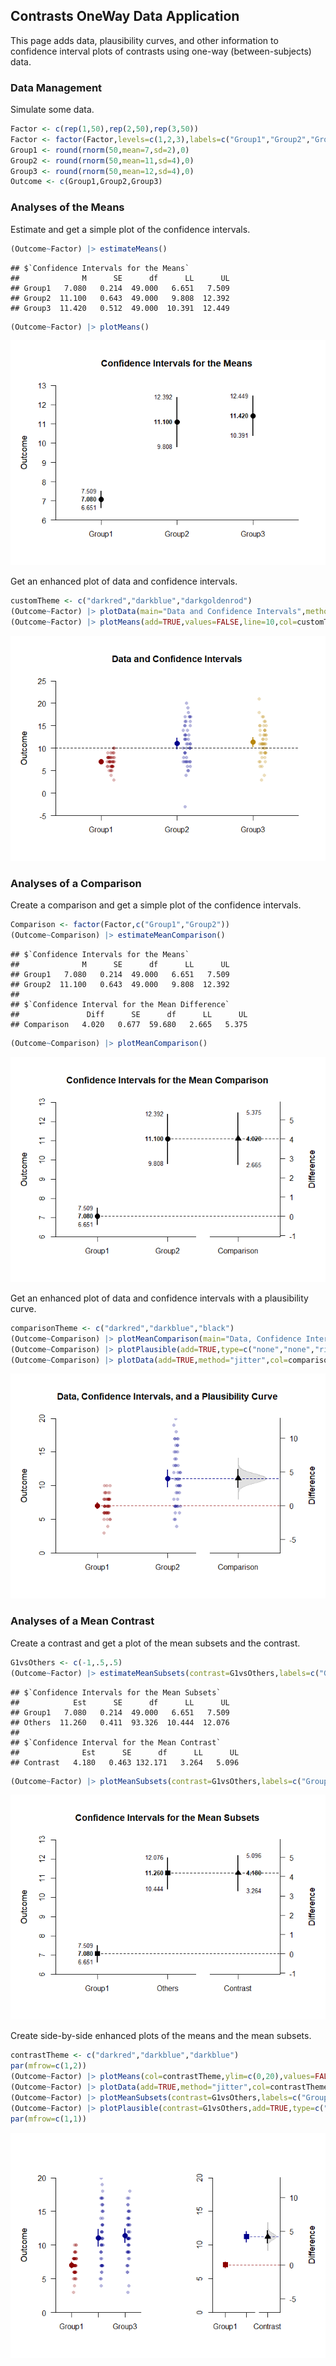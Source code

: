 ## Contrasts OneWay Data Application

This page adds data, plausibility curves, and other information to confidence interval plots of contrasts using one-way (between-subjects) data.

### Data Management

Simulate some data.

```r
Factor <- c(rep(1,50),rep(2,50),rep(3,50))
Factor <- factor(Factor,levels=c(1,2,3),labels=c("Group1","Group2","Group3"))
Group1 <- round(rnorm(50,mean=7,sd=2),0)
Group2 <- round(rnorm(50,mean=11,sd=4),0)
Group3 <- round(rnorm(50,mean=12,sd=4),0)
Outcome <- c(Group1,Group2,Group3)
```

### Analyses of the Means

Estimate and get a simple plot of the confidence intervals.

```r
(Outcome~Factor) |> estimateMeans()
```

```
## $`Confidence Intervals for the Means`
##              M      SE      df      LL      UL
## Group1   7.080   0.214  49.000   6.651   7.509
## Group2  11.100   0.643  49.000   9.808  12.392
## Group3  11.420   0.512  49.000  10.391  12.449
```

```r
(Outcome~Factor) |> plotMeans()
```

![](figures/Combination-OneWay-ConfidenceA-1.png)<!-- -->

Get an enhanced plot of data and confidence intervals.

```r
customTheme <- c("darkred","darkblue","darkgoldenrod")
(Outcome~Factor) |> plotData(main="Data and Confidence Intervals",method="jitter",col=customTheme)
(Outcome~Factor) |> plotMeans(add=TRUE,values=FALSE,line=10,col=customTheme)
```

![](figures/Combination-OneWay-ConfidenceB-1.png)<!-- -->

### Analyses of a Comparison

Create a comparison and get a simple plot of the confidence intervals.

```r
Comparison <- factor(Factor,c("Group1","Group2"))
(Outcome~Comparison) |> estimateMeanComparison()
```

```
## $`Confidence Intervals for the Means`
##              M      SE      df      LL      UL
## Group1   7.080   0.214  49.000   6.651   7.509
## Group2  11.100   0.643  49.000   9.808  12.392
## 
## $`Confidence Interval for the Mean Difference`
##               Diff      SE      df      LL      UL
## Comparison   4.020   0.677  59.680   2.665   5.375
```

```r
(Outcome~Comparison) |> plotMeanComparison()
```

![](figures/Combination-OneWay-ComparisonA-1.png)<!-- -->

Get an enhanced plot of data and confidence intervals with a plausibility curve.

```r
comparisonTheme <- c("darkred","darkblue","black")
(Outcome~Comparison) |> plotMeanComparison(main="Data, Confidence Intervals, and a Plausibility Curve",ylim=c(0,20),values=FALSE,col=comparisonTheme)
(Outcome~Comparison) |> plotPlausible(add=TRUE,type=c("none","none","right"),col=comparisonTheme)
(Outcome~Comparison) |> plotData(add=TRUE,method="jitter",col=comparisonTheme)
```

![](figures/Combination-OneWay-ComparisonB-1.png)<!-- -->

### Analyses of a Mean Contrast

Create a contrast and get a plot of the mean subsets and the contrast.

```r
G1vsOthers <- c(-1,.5,.5)
(Outcome~Factor) |> estimateMeanSubsets(contrast=G1vsOthers,labels=c("Group1","Others"))
```

```
## $`Confidence Intervals for the Mean Subsets`
##            Est      SE      df      LL      UL
## Group1   7.080   0.214  49.000   6.651   7.509
## Others  11.260   0.411  93.326  10.444  12.076
## 
## $`Confidence Interval for the Mean Contrast`
##              Est      SE      df      LL      UL
## Contrast   4.180   0.463 132.171   3.264   5.096
```

```r
(Outcome~Factor) |> plotMeanSubsets(contrast=G1vsOthers,labels=c("Group1","Others"))
```

![](figures/Combination-OneWay-ContrastA-1.png)<!-- -->

Create side-by-side enhanced plots of the means and the mean subsets.

```r
contrastTheme <- c("darkred","darkblue","darkblue")
par(mfrow=c(1,2))
(Outcome~Factor) |> plotMeans(col=contrastTheme,ylim=c(0,20),values=FALSE,main="")
(Outcome~Factor) |> plotData(add=TRUE,method="jitter",col=contrastTheme)
(Outcome~Factor) |> plotMeanSubsets(contrast=G1vsOthers,labels=c("Group1","Others"),col=comparisonTheme,ylim=c(0,20),ylab="",values=FALSE,main="")
(Outcome~Factor) |> plotPlausible(contrast=G1vsOthers,add=TRUE,type=c("none","none","right"),col=comparisonTheme)
par(mfrow=c(1,1))
```

![](figures/Combination-OneWay-ContrastB-1.png)<!-- -->
